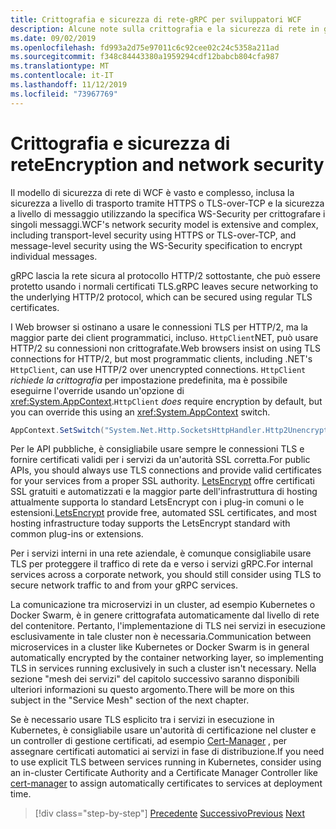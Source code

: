 ```yaml
---
title: Crittografia e sicurezza di rete-gRPC per sviluppatori WCF
description: Alcune note sulla crittografia e la sicurezza di rete in gRPC
ms.date: 09/02/2019
ms.openlocfilehash: fd993a2d75e97011c6c92cee02c24c5358a211ad
ms.sourcegitcommit: f348c84443380a1959294cdf12babcb804cfa987
ms.translationtype: MT
ms.contentlocale: it-IT
ms.lasthandoff: 11/12/2019
ms.locfileid: "73967769"
---
```

# <a name="encryption-and-network-security"></a><span data-ttu-id="91e2f-103">Crittografia e sicurezza di rete</span><span class="sxs-lookup"><span data-stu-id="91e2f-103">Encryption and network security</span></span>

<span data-ttu-id="91e2f-104">Il modello di sicurezza di rete di WCF è vasto e complesso, inclusa la sicurezza a livello di trasporto tramite HTTPS o TLS-over-TCP e la sicurezza a livello di messaggio utilizzando la specifica WS-Security per crittografare i singoli messaggi.</span><span class="sxs-lookup"><span data-stu-id="91e2f-104">WCF's network security model is extensive and complex, including transport-level security using HTTPS or TLS-over-TCP, and message-level security using the WS-Security specification to encrypt individual messages.</span></span>

<span data-ttu-id="91e2f-105">gRPC lascia la rete sicura al protocollo HTTP/2 sottostante, che può essere protetto usando i normali certificati TLS.</span><span class="sxs-lookup"><span data-stu-id="91e2f-105">gRPC leaves secure networking to the underlying HTTP/2 protocol, which can be secured using regular TLS certificates.</span></span>

<span data-ttu-id="91e2f-106">I Web browser si ostinano a usare le connessioni TLS per HTTP/2, ma la maggior parte dei client programmatici, incluso. `HttpClient`NET, può usare HTTP/2 su connessioni non crittografate.</span><span class="sxs-lookup"><span data-stu-id="91e2f-106">Web browsers insist on using TLS connections for HTTP/2, but most programmatic clients, including .NET's `HttpClient`, can use HTTP/2 over unencrypted connections.</span></span> <span data-ttu-id="91e2f-107">`HttpClient` *richiede la crittografia* per impostazione predefinita, ma è possibile eseguirne l'override usando un'opzione di <xref:System.AppContext>.</span><span class="sxs-lookup"><span data-stu-id="91e2f-107">`HttpClient` *does* require encryption by default, but you can override this using an <xref:System.AppContext> switch.</span></span>

```csharp
AppContext.SetSwitch("System.Net.Http.SocketsHttpHandler.Http2UnencryptedSupport", true);
```

<span data-ttu-id="91e2f-108">Per le API pubbliche, è consigliabile usare sempre le connessioni TLS e fornire certificati validi per i servizi da un'autorità SSL corretta.</span><span class="sxs-lookup"><span data-stu-id="91e2f-108">For public APIs, you should always use TLS connections and provide valid certificates for your services from a proper SSL authority.</span></span> <span data-ttu-id="91e2f-109">[LetsEncrypt](https://letsencrypt.org) offre certificati SSL gratuiti e automatizzati e la maggior parte dell'infrastruttura di hosting attualmente supporta lo standard LetsEncrypt con i plug-in comuni o le estensioni.</span><span class="sxs-lookup"><span data-stu-id="91e2f-109">[LetsEncrypt](https://letsencrypt.org) provide free, automated SSL certificates, and most hosting infrastructure today supports the LetsEncrypt standard with common plug-ins or extensions.</span></span>

<span data-ttu-id="91e2f-110">Per i servizi interni in una rete aziendale, è comunque consigliabile usare TLS per proteggere il traffico di rete da e verso i servizi gRPC.</span><span class="sxs-lookup"><span data-stu-id="91e2f-110">For internal services across a corporate network, you should still consider using TLS to secure network traffic to and from your gRPC services.</span></span>

<span data-ttu-id="91e2f-111">La comunicazione tra microservizi in un cluster, ad esempio Kubernetes o Docker Swarm, è in genere crittografata automaticamente dal livello di rete del contenitore. Pertanto, l'implementazione di TLS nei servizi in esecuzione esclusivamente in tale cluster non è necessaria.</span><span class="sxs-lookup"><span data-stu-id="91e2f-111">Communication between microservices in a cluster like Kubernetes or Docker Swarm is in general automatically encrypted by the container networking layer, so implementing TLS in services running exclusively in such a cluster isn't necessary.</span></span> <span data-ttu-id="91e2f-112">Nella sezione "mesh dei servizi" del capitolo successivo saranno disponibili ulteriori informazioni su questo argomento.</span><span class="sxs-lookup"><span data-stu-id="91e2f-112">There will be more on this subject in the "Service Mesh" section of the next chapter.</span></span>

<span data-ttu-id="91e2f-113">Se è necessario usare TLS esplicito tra i servizi in esecuzione in Kubernetes, è consigliabile usare un'autorità di certificazione nel cluster e un controller di gestione certificati, ad esempio [Cert-Manager](https://docs.cert-manager.io/en/latest/) , per assegnare certificati automatici ai servizi in fase di distribuzione.</span><span class="sxs-lookup"><span data-stu-id="91e2f-113">If you need to use explicit TLS between services running in Kubernetes, consider using an in-cluster Certificate Authority and a Certificate Manager Controller like [cert-manager](https://docs.cert-manager.io/en/latest/) to assign automatically certificates to services at deployment time.</span></span>

>[!div class="step-by-step"]
><span data-ttu-id="91e2f-114">[Precedente](channel-credentials.md)
>[Successivo](grpc-in-production.md)</span><span class="sxs-lookup"><span data-stu-id="91e2f-114">[Previous](channel-credentials.md)
[Next](grpc-in-production.md)</span></span>
